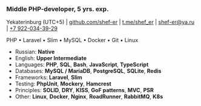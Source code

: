 ### Middle PHP-developer, 5 yrs. exp.

Yekaterinburg (UTC+5) | [github.com/shef-er](https://github.com/shef-er) | [t.me/shef_er](https://t.me/shef_er) | [shef-er@ya.ru](mailto:shef-er@ya.ru) | [+7 922-034-39-29](tel:+79220343929)  

PHP • Laravel • Slim • MySQL • Docker • Git • Linux

* Russian: **Native**
* English: **Upper Intermediate**
* Languages: **PHP**, **SQL**, **Bash**, **JavaScript**, **TypeScript**
* Databases: **MySQL / MariaDB**, **PostgreSQL**, **SQLite**, **Redis**
* Frameworks: **Laravel**, **Slim** 
* Testing: **PhpUnit**, **Mockery**, **Hamcrest**
* Principles: **SOLID**, **DRY**, **KISS**, **GoF patterns**, **MVC**, **PSR**
* Other: **Linux**, **Docker**, **Nginx**, **RoadRunner**, **RabbitMQ**, **K8s**
